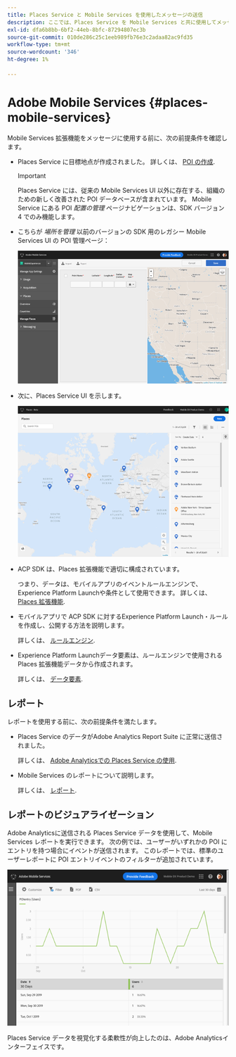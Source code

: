 ```yaml
---
title: Places Service と Mobile Services を使用したメッセージの送信
description: ここでは、Places Service を Mobile Services と共に使用してメッセージを送信する方法について説明します。
exl-id: dfa6b8bb-6bf2-44eb-8bfc-87294807ec3b
source-git-commit: 010de286c25c1eeb989fb76e3c2adaa82ac9fd35
workflow-type: tm+mt
source-wordcount: '346'
ht-degree: 1%

---
```


# Adobe Mobile Services {#places-mobile-services}

Mobile Services 拡張機能をメッセージに使用する前に、次の前提条件を確認します。

* Places Service に目標地点が作成されました。 詳しくは、 [POI の作成](/help/poi-mgmt-ui/create-a-poi-ui.md).

   >[!IMPORTANT]
   >
   >Places Service には、従来の Mobile Services UI 以外に存在する、組織のための新しく改善された POI データベースが含まれています。 Mobile Service にある POI *配置の管理* ページナビゲーションは、SDK バージョン 4 でのみ機能します。

* こちらが *場所を管理* 以前のバージョンの SDK 用のレガシー Mobile Services UI の POI 管理ページ：

   ![レガシー UI](/help/assets/legacy-location-v4-ui.png)

* 次に、Places Service UI を示します。

   ![Places Service POI 管理 UI](/help/assets/places-ui.png)

* ACP SDK は、Places 拡張機能で適切に構成されています。

   つまり、データは、モバイルアプリのイベントルールエンジンで、Experience Platform Launchや条件として使用できます。 詳しくは、 [Places 拡張機能](/help/places-ext-aep-sdks/places-extension/places-extension.md).

* モバイルアプリで ACP SDK に対するExperience Platform Launch・ルールを作成し、公開する方法を説明します。

   詳しくは、 [ルールエンジン](https://aep-sdks.gitbook.io/docs/using-mobile-extensions/mobile-core/rules-engine).

* Experience Platform Launchデータ要素は、ルールエンジンで使用される Places 拡張機能データから作成されます。

   詳しくは、 [データ要素](https://aep-sdks.gitbook.io/docs/using-mobile-extensions/mobile-core/rules-engine#data-elements).

## レポート

レポートを使用する前に、次の前提条件を満たします。

* Places Service のデータがAdobe Analytics Report Suite に正常に送信されました。

   詳しくは、 [Adobe Analyticsでの Places Service の使用](/help/use-places-with-other-solutions/places-adobe-analytics/use-places-adobe-analytics.md).

* Mobile Services のレポートについて説明します。

   詳しくは、 [レポート](https://docs.adobe.com/content/help/en/mobile-services/using/reports-ug/usage.html).

## レポートのビジュアライゼーション

Adobe Analyticsに送信される Places Service データを使用して、Mobile Services レポートを実行できます。 次の例では、ユーザーがいずれかの POI にエントリを持つ場合にイベントが送信されます。 このレポートでは、標準のユーザーレポートに POI エントリイベントのフィルターが追加されています。

![レポートのビジュアライゼーション](/help/assets/report-visualize.png)

Places Service データを視覚化する柔軟性が向上したのは、Adobe Analyticsインターフェイスです。
